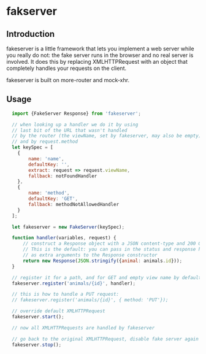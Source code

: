 fakserver
=========

Introduction
------------

fakeserver is a little framework that lets you implement a web server while
you really do not: the fake server runs in the browser and no real server
is involved. It does this by replacing XMLHTTPRequest with an object
that completely handles your requests on the client.

fakeserver is built on more-router and mock-xhr.

Usage
-----

```javascript
  import {FakeServer Response} from 'fakeserver';

  // when looking up a handler we do it by using
  // last bit of the URL that wasn't handled
  // by the router (the viewName, set by fakeserver, may also be empty),
  // and by request.method
  let keySpec = [
    {
        name: 'name',
        defaultKey: '',
        extract: request => request.viewName,
        fallback: notFoundHandler
    },
    {
        name: 'method',
        defaultKey: 'GET',
        fallback: methodNotAllowedHandler
    }
  ];

  let fakeserver = new FakeServer(keySpec);

  function handler(variables, request) {
      // construct a Response object with a JSON content-type and 200 OK
      // This is the default: you can pass in the status and response headers
      // as extra arguments to the Response constructor
      return new Response(JSON.stringify({animal: animals.id}));
  }

  // register it for a path, and for GET and empty view name by default
  fakeserver.register('animals/{id}', handler);

  // this is how to handle a PUT request:
  // fakeserver.register('animals/{id}', { method: 'PUT'});

  // override default XMLHTTPRequest
  fakeserver.start();

  // now all XMLHTTPRequests are handled by fakeserver

  // go back to the original XMLHTTPRequest, disable fake server again
  fakeserver.stop();
```
